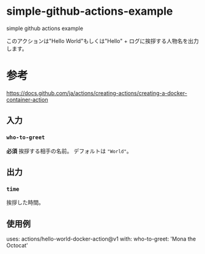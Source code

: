 # simple-github-actions-example
simple github actions example

このアクションは"Hello World"もしくは"Hello" + ログに挨拶する人物名を出力します。

# 参考
https://docs.github.com/ja/actions/creating-actions/creating-a-docker-container-action

## 入力

### `who-to-greet`

**必須** 挨拶する相手の名前。 デフォルトは `"World"`。

## 出力

### `time`

挨拶した時間。

## 使用例

uses: actions/hello-world-docker-action@v1
with:
  who-to-greet: 'Mona the Octocat'
